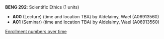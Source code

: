 **BENG 292**: Scientific Ethics (1 units)

- **A00** (Lecture) (time and location TBA) by Aldelaimy, Wael (A06913560)
- **A01** (Seminar) (time and location TBA) by Aldelaimy, Wael (A06913560)

[Enrollment numbers over time](./BENG292.tsv)
